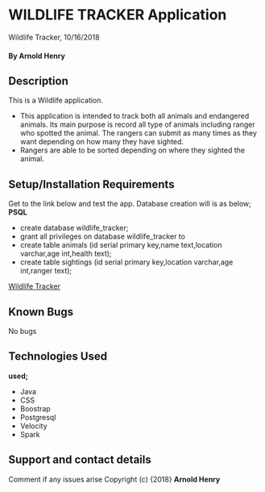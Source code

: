 # WILDLIFE TRACKER  Application
Wildlife Tracker, 10/16/2018
#### By **Arnold Henry**
## Description
This is a Wildlife application.
* This application is intended to track both all animals and endangered animals.
Its main purpose is record all type of animals including ranger who spotted the animal.
The rangers can submit as many times as they want depending on how many they have sighted.
* Rangers are able to be sorted depending on where they sighted the animal.
## Setup/Installation Requirements
Get to the link below and test the app. Database creation will is as below;
**PSQL**
* create database wildlife_tracker;
* grant all privileges on database wildlife_tracker to <username>
* create table animals (id serial primary key,name text,location varchar,age int,health text);
* create table sightings (id serial primary key,location varchar,age int,ranger text);

[Wildlife Tracker](https://wildlife25.herokuapp.com/)
## Known Bugs
No bugs
## Technologies Used
**used;**
* Java
* CSS
* Boostrap
* Postgresql
* Velocity
* Spark
## Support and contact details
Comment if any issues arise
Copyright (c) {2018} **Arnold Henry**
